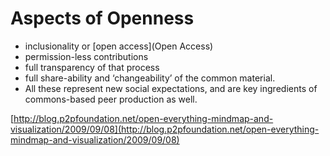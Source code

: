 #  Aspects of Openness

  * inclusionality or [open access](Open Access)
  * permission-less contributions
  * full transparency of that process
  * full share-ability and ‘changeability’ of the common material. 
  * All these represent new social expectations, and are key ingredients of commons-based peer production as well.

[http://blog.p2pfoundation.net/open-everything-mindmap-and-visualization/2009/09/08](http://blog.p2pfoundation.net/open-everything-mindmap-and-visualization/2009/09/08)


